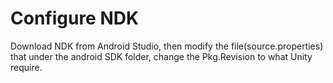 # Configure NDK

Download NDK from Android Studio, then modify the file(source.properties) that under the android SDK folder,  change the Pkg.Revision to what Unity require.&#x20;
